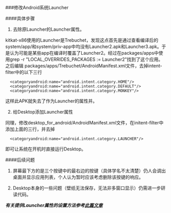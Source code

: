 ###修改Android系统Launcher

####具体步骤

1. 去除原Launcher的Launcher属性。
  
  kitkat-x86使用的Launcher是Trebuchet，发现这点首先是通过查看编译后的system/app/和system/priv-app中均没有Launcher2.apk和Launcher3.apk。于是认为可能是某些app在编译时覆盖了Launcher2。经过在packages/apps中使用grep -r "LOCAL_OVERRIDES_PACKAGES := Launcher2"找到了这个应用。之后编辑 packages/apps/Trebuchet/AndroidManifest.xml文件，去掉intent-filter中的以下三行
      
      <categoryandroid:name="android.intent.category.HOME"/>  
      <categoryandroid:name="android.intent.category.DEFAULT"/>  
      <categoryandroid:name="android.intent.category.MONKEY"/>  
      
  这样此APK就失去了作为Launcher的属性并。
  
2. 给Desktop添加Launcher属性

  同理，修改desktop_for_android/AndroidManifest.xml文件，在initent-filter中添加上面的三行，并去掉
      
      <categoryandroid:name="android.intent.category.LAUNCHER"/>
      
  即可让系统在开机时直接运行Desktop。
  

####后续问题

  1. 屏幕最下方的是三个按键中的最右边的按键（具体学名不太清楚）仍人会调出桌面并显示应用列表，个人认为暂时应该考虑删除该按键的响应。
  
  2. Desktop本身的一些问题（壁纸无法保存，无法非多窗口显示）仍需进一步研读代码。
  
  
  
  
  
***有关提供Launcher属性的设置方法参考[此篇文章](http://blog.csdn.net/bamlook/article/details/11144819)***
